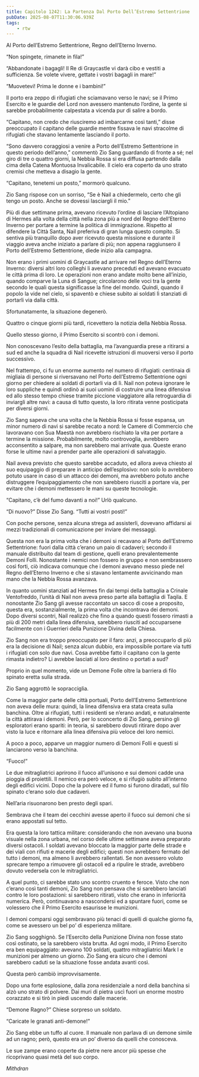 ```yaml
---
title: Capitolo 1242: La Partenza Dal Porto Dell’Estremo Settentrione
pubDate: 2025-08-07T11:30:06.939Z
tags:
    - rtw
---
```



Al Porto dell’Estremo Settentrione, Regno dell’Eterno Inverno.


“Non spingete, rimanete in fila!”


“Abbandonate i bagagli! Il Re di Graycastle vi darà cibo e vestiti a sufficienza. Se volete vivere, gettate i vostri bagagli in mare!”


“Muovetevi! Prima le donne e i bambini!”


Il porto era zeppo di rifugiati che sciamavano verso le navi; se il Primo Esercito e le guardie del Lord non avessero mantenuto l’ordine, la gente si sarebbe probabilmente calpestata a vicenda pur di salire a bordo.


“Capitano, non credo che riusciremo ad imbarcarne così tanti,” disse preoccupato il capitano delle guardie mentre fissava le navi stracolme di rifugiati che stavano lentamente lasciando il porto.


“Sono davvero coraggiosi a venire a Porto dell’Estremo Settentrione in questo periodo dell’anno,” commentò Zio Sang guardando di fronte a sé; nel giro di tre o quattro giorni, la Nebbia Rossa si era diffusa partendo dalla cima della Catena Montuosa Invalicabile. Il cielo era coperto da uno strato cremisi che metteva a disagio la gente.


“Capitano, tenetemi un posto,” mormorò qualcuno.


Zio Sang rispose con un sorriso, “Se è Nail a chiedermelo, certo che gli tengo un posto. Anche se dovessi lasciargli il mio.”


Più di due settimane prima, avevano ricevuto l’ordine di lasciare l’Altopiano di Hermes alla volta della città nella zona più a nord del Regno dell’Eterno Inverno per portare a termine la politica di immigrazione. Rispetto al difendere la Città Santa, Nail preferiva di gran lunga questo compito. Si sentiva più tranquillo dopo aver ricevuto questa missione e durante il viaggio aveva anche iniziato a parlare di più; non appena raggiunsero il Porto dell’Estremo Settentrione, diede inizio alla campagna.


Non erano i primi uomini di Graycastle ad arrivare nel Regno dell’Eterno Inverno: diversi altri loro colleghi li avevano preceduti ed avevano evacuato le città prima di loro. Le operazioni non erano andate molto bene all’inizio, quando comparve la Luna di Sangue; circolarono delle voci tra la gente secondo le quali questa significasse la fine del mondo. Quindi, quando il popolo la vide nel cielo, si spaventò e chiese subito ai soldati lì stanziati di portarli via dalla città.


Sfortunatamente, la situazione degenerò.


Quattro o cinque giorni più tardi, ricevettero la notizia della Nebbia Rossa.


Quello stesso giorno, il Primo Esercito si scontrò con i demoni.


Non conoscevano l’esito della battaglia, ma l’avanguardia prese a ritirarsi a sud ed anche la squadra di Nail ricevette istruzioni di muoversi verso il porto successivo.


Nel frattempo, ci fu un enorme aumento nel numero di rifugiati: centinaia di migliaia di persone si riversavano nel Porto dell’Estremo Settentrione ogni giorno per chiedere ai soldati di portarli via di lì. Nail non poteva ignorare le loro suppliche e quindi ordinò ai suoi uomini di costruire una linea difensiva ed allo stesso tempo chiese tramite piccione viaggiatore alla retroguardia di inviargli altre navi: a causa di tutto questo, la loro ritirata venne posticipata per diversi giorni.


Zio Sang sapeva che una volta che la Nebbia Rossa si fosse espansa, un minor numero di navi si sarebbe recato a nord: le Camere di Commercio che lavoravano con Sua Maestà non avrebbero rischiato la vita per portare a termine la missione. Probabilmente, molto controvoglia, avrebbero acconsentito a salpare, ma non sarebbero mai arrivate qua. Queste erano forse le ultime navi a prender parte alle operazioni di salvataggio.


Nail aveva previsto che questo sarebbe accaduto, ed allora aveva chiesto al suo equipaggio di preparare in anticipo dell’esplosivo: non solo lo avrebbero potuto usare in caso di un attacco dei demoni, ma avrebbero potuto anche distruggere l’equipaggiamento che non sarebbero riusciti a portare via, per evitare che i demoni mettessero le mani su queste tecnologie.


“Capitano, c’è del fumo davanti a noi!” Urlò qualcuno.


“Di nuovo?” Disse Zio Sang. “Tutti ai vostri posti!”


Con poche persone, senza alcuna strega ad assisterli, dovevano affidarsi ai mezzi tradizionali di comunicazione per inviare dei messaggi.


Questa non era la prima volta che i demoni si recavano al Porto dell’Estremo Settentrione: fuori dalla città c’erano un paio di cadaveri; secondo il manuale distribuito dal team di gestione, quelli erano prevalentemente Demoni Folli. Nonostante i nemici non fossero in gruppo e non sembrassero così forti, ciò indicava comunque che i demoni avevano messo piede nel Regno dell’Eterno Inverno e che si stavano lentamente avvicinando man mano che la Nebbia Rossa avanzava.


In quanto uomini stanziati ad Hermes fin dai tempi della battaglia a Crinale Ventofreddo, l’unità di Nail non aveva preso parte alla battaglia di Taqila. E nonostante Zio Sang gli avesse raccontato un sacco di cose a proposito, questa era, sostanzialmente, la prima volta che incontrava dei demoni. Dopo diversi scontri, Nail realizzò che fino a quando questi fossero rimasti a più di 200 metri dalla linea difensiva, sarebbero riusciti ad occuparsene facilmente con i Guerrieri della Punizione Divina della Chiesa.


Zio Sang non era troppo preoccupato per il faro: anzi, a preoccuparlo di più era la decisione di Nail; senza alcun dubbio, era impossibile portare via tutti i rifugiati con solo due navi. Cosa avrebbe fatto il capitano con la gente rimasta indietro? Li avrebbe lasciati al loro destino o portati a sud?


Proprio in quel momento, vide un Demone Folle oltre la barriera di filo spinato eretta sulla strada.


Zio Sang aggrottò le sopracciglia.


Come la maggior parte delle città portuali, Porto dell’Estremo Settentrione non aveva delle mura: quindi, la linea difensiva era stata creata sulla banchina. Oltre ai rifugiati, tutti i residenti se n’erano andati, e naturalmente la città attirava i demoni. Però, per lo sconcerto di Zio Sang, persino gli esploratori erano spariti: in teoria, si sarebbero dovuti ritirare dopo aver visto la luce e ritornare alla linea difensiva più veloce dei loro nemici.


A poco a poco, apparve un maggior numero di Demoni Folli e questi si lanciarono verso la banchina.


“Fuoco!”


Le due mitragliatrici aprirono il fuoco all’unisono e sui demoni cadde una pioggia di proiettili. Il nemico era però veloce, e si rifugiò subito all’interno degli edifici vicini. Dopo che la polvere ed il fumo si furono diradati, sul filo spinato c’erano solo due cadaveri.


Nell’aria risuonarono ben presto degli spari.


Sembrava che il team dei cecchini avesse aperto il fuoco sui demoni che si erano appostati sul tetto.


Era questa la loro tattica militare: considerando che non avevano una buona visuale nella zona urbana, nel corso delle ultime settimane aveva preparato diversi ostacoli. I soldati avevano bloccato la maggior parte delle strade e dei viali con rifiuti e macerie degli edifici; questi non avrebbero fermato del tutto i demoni, ma almeno li avrebbero rallentati. Se non avessero voluto sprecare tempo a rimuovere gli ostacoli ed a ripulire le strade, avrebbero dovuto vedersela con le mitragliatrici.


A quel punto, ci sarebbe stato uno scontro cruento e feroce. Visto che non c’erano così tanti demoni, Zio Sang non pensava che si sarebbero lanciati contro le loro postazioni: si sarebbero ritirati, visto che erano in inferiorità numerica. Però, continuavano a nascondersi ed a spuntare fuori, come se volessero che il Primo Esercito esaurisse le munizioni.


I demoni comparsi oggi sembravano più tenaci di quelli di qualche giorno fa, come se avessero un bel po’ di esperienza militare.


Zio Sang sogghignò. Se l’Esercito della Punizione Divina non fosse stato così ostinato, se la sarebbero vista brutta. Ad ogni modo, il Primo Esercito era ben equipaggiato: avevano 100 soldati, quattro mitragliatrici Mark I e munizioni per almeno un giorno. Zio Sang era sicuro che i demoni sarebbero caduti se la situazione fosse andata avanti così.


Questa però cambiò improvvisamente.


Dopo una forte esplosione, dalla zona residenziale a nord della banchina si alzò uno strato di polvere. Dai muri di pietra uscì fuori un enorme mostro corazzato e si tirò in piedi uscendo dalle macerie.


“Demone Ragno?” Chiese sorpreso un soldato.


“Caricate le granati anti-demone!”


Zio Sang ebbe un tuffo al cuore. Il manuale non parlava di un demone simile ad un ragno; però, questo era un po’ diverso da quelli che conosceva.


Le sue zampe erano coperte da pietre nere ancor più spesse che ricoprivano quasi metà del suo corpo.






<em>Mithdran </em>




























                                


                                



